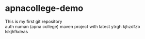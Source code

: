 # apnacollege-demo
This is my first git repository
<br>
auth numan (apna college)
maven project
with latest 
ytrgh
kjhzdfzb
lskjhfkdeas
